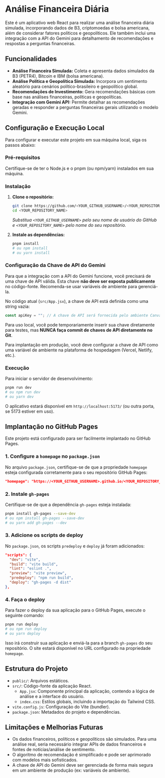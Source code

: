 # Análise Financeira Diária

Este é um aplicativo web React para realizar uma análise financeira diária simulada, incorporando dados de B3, criptomoedas e bolsa americana, além de considerar fatores políticos e geopolíticos. Ele também inclui uma integração com a API do Gemini para detalhamento de recomendações e respostas a perguntas financeiras.

## Funcionalidades

- **Análise Financeira Simulada:** Coleta e apresenta dados simulados da B3 (PETR4), Bitcoin e IBM (bolsa americana).
- **Análise Política e Geopolítica Simulada:** Incorpora um sentimento aleatório para cenários político-brasileiro e geopolítico global.
- **Recomendações de Investimento:** Gera recomendações básicas com base nas análises financeiras, políticas e geopolíticas.
- **Integração com Gemini API:** Permite detalhar as recomendações geradas e responder a perguntas financeiras gerais utilizando o modelo Gemini.

## Configuração e Execução Local

Para configurar e executar este projeto em sua máquina local, siga os passos abaixo:

### Pré-requisitos

Certifique-se de ter o Node.js e o pnpm (ou npm/yarn) instalados em sua máquina.

### Instalação

1.  **Clone o repositório:**
    ```bash
    git clone https://github.com/<YOUR_GITHUB_USERNAME>/<YOUR_REPOSITORY_NAME>.git
    cd <YOUR_REPOSITORY_NAME>
    ```
    *Substitua `<YOUR_GITHUB_USERNAME>` pelo seu nome de usuário do GitHub e `<YOUR_REPOSITORY_NAME>` pelo nome do seu repositório.*

2.  **Instale as dependências:**
    ```bash
    pnpm install
    # ou npm install
    # ou yarn install
    ```

### Configuração da Chave de API do Gemini

Para que a integração com a API do Gemini funcione, você precisará de uma chave de API válida. Esta chave **não deve ser exposta publicamente** no código-fonte. Recomenda-se usar variáveis de ambiente para gerenciá-la.

No código atual (`src/App.jsx`), a chave de API está definida como uma string vazia:

```javascript
const apiKey = ""; // A chave de API será fornecida pelo ambiente Canvas
```

Para uso local, você pode temporariamente inserir sua chave diretamente para testes, mas **NUNCA faça commit de chaves de API diretamente no Git**.

Para implantação em produção, você deve configurar a chave de API como uma variável de ambiente na plataforma de hospedagem (Vercel, Netlify, etc.).

### Execução

Para iniciar o servidor de desenvolvimento:

```bash
pnpm run dev
# ou npm run dev
# ou yarn dev
```

O aplicativo estará disponível em `http://localhost:5173/` (ou outra porta, se 5173 estiver em uso).

## Implantação no GitHub Pages

Este projeto está configurado para ser facilmente implantado no GitHub Pages.

### 1. Configure a `homepage` no `package.json`

No arquivo `package.json`, certifique-se de que a propriedade `homepage` esteja configurada corretamente para o seu repositório GitHub Pages:

```json
"homepage": "https://<YOUR_GITHUB_USERNAME>.github.io/<YOUR_REPOSITORY_NAME>",
```

### 2. Instale `gh-pages`

Certifique-se de que a dependência `gh-pages` esteja instalada:

```bash
pnpm install gh-pages --save-dev
# ou npm install gh-pages --save-dev
# ou yarn add gh-pages --dev
```

### 3. Adicione os scripts de deploy

No `package.json`, os scripts `predeploy` e `deploy` já foram adicionados:

```json
"scripts": {
  "dev": "vite",
  "build": "vite build",
  "lint": "eslint .",
  "preview": "vite preview",
  "predeploy": "npm run build",
  "deploy": "gh-pages -d dist"
},
```

### 4. Faça o deploy

Para fazer o deploy da sua aplicação para o GitHub Pages, execute o seguinte comando:

```bash
pnpm run deploy
# ou npm run deploy
# ou yarn deploy
```

Isso irá construir sua aplicação e enviá-la para a branch `gh-pages` do seu repositório. O site estará disponível no URL configurado na propriedade `homepage`.

## Estrutura do Projeto

-   `public/`: Arquivos estáticos.
-   `src/`: Código-fonte da aplicação React.
    -   `App.jsx`: Componente principal da aplicação, contendo a lógica de análise e a interface do usuário.
    -   `index.css`: Estilos globais, incluindo a importação do Tailwind CSS.
-   `vite.config.js`: Configuração do Vite (bundler).
-   `package.json`: Metadados do projeto e dependências.

## Limitações e Melhorias Futuras

-   Os dados financeiros, políticos e geopolíticos são simulados. Para uma análise real, seria necessário integrar APIs de dados financeiros e fontes de notícias/análise de sentimento.
-   O algoritmo de recomendação é simplificado e pode ser aprimorado com modelos mais sofisticados.
-   A chave de API do Gemini deve ser gerenciada de forma mais segura em um ambiente de produção (ex: variáveis de ambiente).

